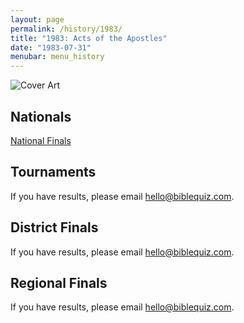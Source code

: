 ```yaml
---
layout: page
permalink: /history/1983/
title: "1983: Acts of the Apostles"
date: "1983-07-31"
menubar: menu_history
---
```


<img src="{% link assets/scripture-portions/1983.jpg %}" alt="Cover Art" style="max-height:400px" />

## Nationals
<a href="{% link _pages/history/1983/nationals.md %}" class="button is-primary">National Finals</a>

## Tournaments
If you have results, please email [hello@biblequiz.com](mailto:hello@biblequiz.com).

## District Finals
If you have results, please email [hello@biblequiz.com](mailto:hello@biblequiz.com).

## Regional Finals
If you have results, please email [hello@biblequiz.com](mailto:hello@biblequiz.com).
